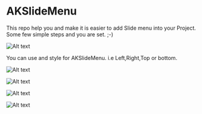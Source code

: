 # AKSlideMenu
This repo help you and make it is easier to add Slide menu into your Project. Some few simple steps and you are set. ;-)


![Alt text](https://raw.githubusercontent.com/AnandKore91/AKSlideMenu/master/Screenshots/Simulator%20Screen%20Shot%2006-Mar-2016%2C%202.25.42%20PM.png?raw=true "Optional Title")

You can use and style for AKSlideMenu.
i.e Left,Right,Top or bottom.

![Alt text](https://raw.githubusercontent.com/AnandKore91/AKSlideMenu/master/Screenshots/Simulator%20Screen%20Shot%2006-Mar-2016%2C%202.26.14%20PM.png?raw=true "Optional Title")

![Alt text](https://raw.githubusercontent.com/AnandKore91/AKSlideMenu/master/Screenshots/Simulator%20Screen%20Shot%2006-Mar-2016%2C%202.26.16%20PM.png?raw=true "Optional Title")

![Alt text](https://raw.githubusercontent.com/AnandKore91/AKSlideMenu/master/Screenshots/Simulator%20Screen%20Shot%2006-Mar-2016%2C%202.26.19%20PM.png?raw=true "Optional Title")

![Alt text](https://raw.githubusercontent.com/AnandKore91/AKSlideMenu/master/Screenshots/Simulator%20Screen%20Shot%2006-Mar-2016%2C%202.26.22%20PM.png?raw=true "Optional Title")



